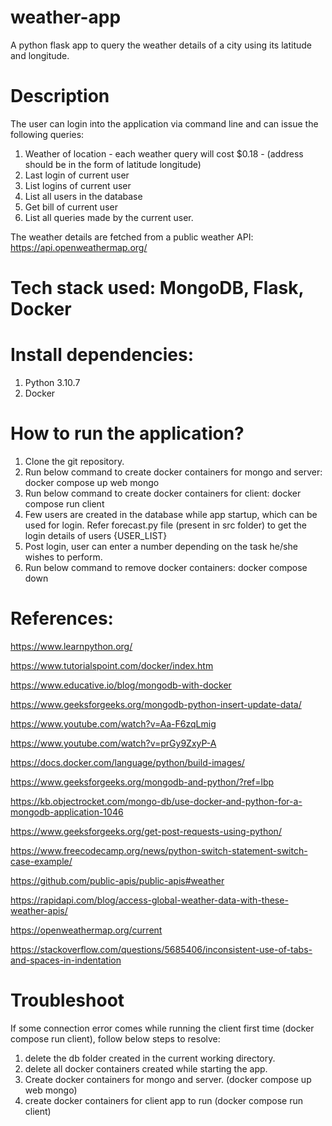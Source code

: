 # weather-app
A python flask app to query the weather details of a city using its latitude and longitude.

# Description

The user can login into the application via command line and can issue the following queries:
  1. Weather of location - each weather query will cost $0.18 - (address should be in the form of latitude longitude)
  2. Last login of current user
  3. List logins of current user 
  4. List all users in the database
  5. Get bill of current user
  6. List all queries made by the current user.

The weather details are fetched from a public weather API: 
https://api.openweathermap.org/

# Tech stack used: MongoDB, Flask, Docker

# Install dependencies:
  1. Python 3.10.7
  2. Docker
  
# How to run the application?
  1. Clone the git repository.
  2. Run below command to create docker containers for mongo and server:
     docker compose up web mongo
  3. Run below command to create docker containers for client:
     docker compose run client
  4. Few users are created in the database while app startup, which can be used for login. 
  Refer forecast.py file (present in src folder) to get the login details of users {USER_LIST}
  5. Post login, user can enter a number depending on the task he/she wishes to perform.
  6. Run below command to remove docker containers:
      docker compose down
      

  # References:

  https://www.learnpython.org/

  https://www.tutorialspoint.com/docker/index.htm

  https://www.educative.io/blog/mongodb-with-docker

  https://www.geeksforgeeks.org/mongodb-python-insert-update-data/

  https://www.youtube.com/watch?v=Aa-F6zqLmig

  https://www.youtube.com/watch?v=prGy9ZxyP-A

  https://docs.docker.com/language/python/build-images/

  https://www.geeksforgeeks.org/mongodb-and-python/?ref=lbp

  https://kb.objectrocket.com/mongo-db/use-docker-and-python-for-a-mongodb-application-1046

  https://www.geeksforgeeks.org/get-post-requests-using-python/

  https://www.freecodecamp.org/news/python-switch-statement-switch-case-example/

  https://github.com/public-apis/public-apis#weather

  https://rapidapi.com/blog/access-global-weather-data-with-these-weather-apis/

  https://openweathermap.org/current

  https://stackoverflow.com/questions/5685406/inconsistent-use-of-tabs-and-spaces-in-indentation


# Troubleshoot
  If some connection error comes while running the client first time (docker compose run client), follow below steps to resolve:
  1. delete the db folder created in the current working directory.
  2. delete all docker containers created while starting the app.
  3. Create docker containers for mongo and server. (docker compose up web mongo)
  4. create docker containers for client app to run (docker compose run client)
  
